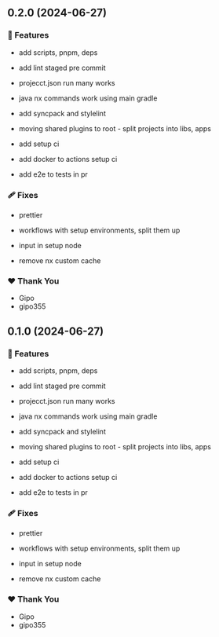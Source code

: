 ## 0.2.0 (2024-06-27)


### 🚀 Features

- add scripts, pnpm, deps

- add lint staged pre commit

- projecct.json run many works

- java nx commands work using main gradle

- add syncpack and stylelint

- moving shared plugins to root - split projects into libs, apps

- add setup ci

- add docker to actions setup ci

- add e2e to tests in pr


### 🩹 Fixes

- prettier

- workflows with setup environments, split them up

- input in setup node

- remove nx custom cache


### ❤️  Thank You

- Gipo
- gipo355

## 0.1.0 (2024-06-27)


### 🚀 Features

- add scripts, pnpm, deps

- add lint staged pre commit

- projecct.json run many works

- java nx commands work using main gradle

- add syncpack and stylelint

- moving shared plugins to root - split projects into libs, apps

- add setup ci

- add docker to actions setup ci

- add e2e to tests in pr


### 🩹 Fixes

- prettier

- workflows with setup environments, split them up

- input in setup node

- remove nx custom cache


### ❤️  Thank You

- Gipo
- gipo355
